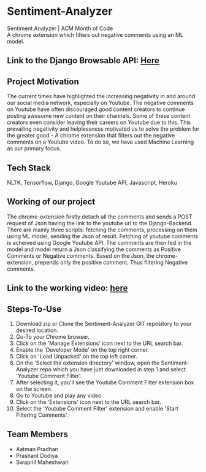 # Sentiment-Analyzer
Sentiment Analyzer | ACM Month of Code<br>
A chrome extension which filters out negative comments using an ML model.

## Link to the Django Browsable API: [Here](https://sentiment-analyzer-backend.herokuapp.com/)

## Project Motivation
The current times have highlighted the increasing negativity in and around our social media network, especially on Youtube. The negative comments on Youtube have often discouraged good content creators to continue posting awesome new content on their channels. Some of these content creators even consider leaving their careers on Youtube due to this. This prevailing negativity and helplessness motivated us to solve the problem for the greater good - A chrome extension that filters out the negative comments on a Youtube video. To do so, we have used Machine Learning as our primary focus. 

## Tech Stack
NLTK, Tensorflow, Django, Google Youtube API, Javascript, Heroku

## Working of our project
The chrome-extension firstly detach all the comments and sends a POST request of Json having the link to the youtube url to the Django-Backend. There are mainly three scripts: fetching the comments, processing on them using ML model, sending the Json of result. Fetching of youtube comments is acheived using Google Youtube API. The comments are then fed in the model and model return a Json classifying the comments as Positive Comments or Negative comments. Based on the Json, the chrome-extension, prepends only the positive comment. Thus filtering Negative comments.

## Link to the working video: [here](https://youtu.be/3J83gB2I8D4)

## Steps-To-Use
1. Download zip or Clone the Sentiment-Analyzer GIT repository to your desired location.
2. Go-To your Chrome browser.
3. Click on the 'Manage Extensions' icon next to the URL search bar.
4. Enable the 'Developer Mode' on the top right corner.
5. Click on 'Load Unpacked' on the top left corner.
6. On the 'Select the extension directory' window, open the Sentiment-Analyzer repo which you have just downloaded in step 1 and select 'Youtube Comment Filter'.
7. After selecting it, you'll see the Youtube Comment Filter extension box on the screen.
8. Go to Youtube and play any video.
9. Click on the 'Extensions' icon next to the URL search bar.
10. Select the 'Youtube Comment Filter' extension and enable 'Start Filtering Comments'.

## Team Members
- Aatman Pradhan      
- Prashant Dodiya    
- Swapnil Maheshwari   
